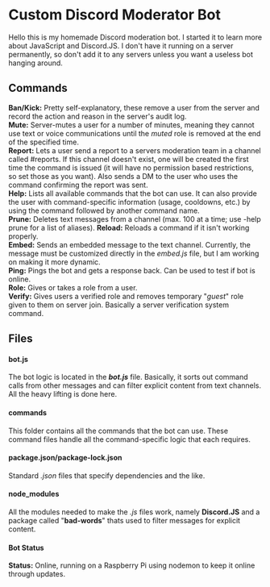 # Custom Discord Moderator Bot

Hello this is my homemade Discord moderation bot. I started it to learn more about JavaScript and Discord.JS. I don't have it running on a server permanently, so don't add it to any servers unless you want a useless bot hanging around. 

## Commands

**Ban/Kick:** Pretty self-explanatory, these remove a user from the server and record the action and reason in the server's audit log.  
**Mute:** Server-mutes a user for a number of minutes, meaning they cannot use text or voice communications until the _muted_ role is removed at the end of the specified time.  
**Report:** Lets a user send a report to a servers moderation team in a channel called #reports. If this channel doesn't exist, one will be created the first time the command is issued (it will have no permission based restrictions, so set those as you want).  Also sends a DM to the user who uses the command confirming the report was sent.  
**Help:** Lists all available commands that the bot can use. It can also provide the user with command-specific information (usage, cooldowns, etc.) by using the command followed by another command name.   
**Prune:** Deletes text messages from a channel (max. 100 at a time; use -help prune for a list of aliases).
**Reload:** Reloads a command if it isn't working properly.  
**Embed:** Sends an embedded message to the text channel. Currently, the message must be customized directly in the _embed.js_ file, but I am working on making it more dynamic.  
**Ping:** Pings the bot and gets a response back. Can be used to test if bot is online.  
**Role:** Gives or takes a role from a user.  
**Verify:** Gives users a verified role and removes temporary "_guest_" role given to them on server join. Basically a server verification system command.  

## Files  

#### bot.js
The bot logic is located in the ___bot.js___ file. Basically, it sorts out command calls from other messages and can filter explicit content from text channels. All the heavy lifting is done here.  

#### commands
This folder contains all the commands that the bot can use. These command files handle all the command-specific logic that each requires.  

#### package.json/package-lock.json
Standard _.json_ files that specify dependencies and the like.  

#### node_modules
All the modules needed to make the _.js_ files work, namely **Discord.JS** and a package called "__bad-words__" thats used to filter messages for explicit content.  



#### Bot Status
**Status:** Online, running on a Raspberry Pi using nodemon to keep it online through updates. 
